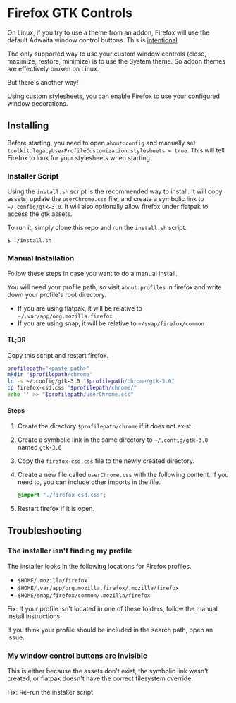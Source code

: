 # Firefox GTK Controls

On Linux, if you try to use a theme from an addon, Firefox will use the default Adwaita window control buttons. This is [intentional](https://bugzilla.mozilla.org/show_bug.cgi?id=1832975).

The only supported way to use your custom window controls (close, maximize, restore, minimize) is to use the System theme. So addon themes are effectively broken on Linux.

But there's another way!

Using custom stylesheets, you can enable Firefox to use your configured window decorations.

## Installing

Before starting, you need to open `about:config` and manually set `toolkit.legacyUserProfileCustomization.stylesheets = true`. This will tell Firefox to look for your stylesheets when starting.

### Installer Script

Using the `install.sh` script is the recommended way to install. It will copy assets, update the `userChrome.css` file, and create a symbolic link to `~/.config/gtk-3.0`. It will also optionally allow firefox under flatpak to access the gtk assets.

To run it, simply clone this repo and run the `install.sh` script.

```
$ ./install.sh
```

### Manual Installation

Follow these steps in case you want to do a manual install.

You will need your profile path, so visit `about:profiles` in firefox and write down your profile's root directory.

- If you are using flatpak, it will be relative to `~/.var/app/org.mozilla.firefox`
- If you are using snap, it will be relative to `~/snap/firefox/common`

#### TL;DR

Copy this script and restart firefox.

```sh
profilepath="<paste path>"
mkdir "$profilepath/chrome"
ln -s ~/.config/gtk-3.0 "$profilepath/chrome/gtk-3.0"
cp firefox-csd.css "$profilepath/chrome/"
echo '' >> "$profilepath/userChrome.css"
```

#### Steps

1. Create the directory `$profilepath/chrome` if it does not exist.

2. Create a symbolic link in the same directory to `~/.config/gtk-3.0` named `gtk-3.0`

3. Copy the `firefox-csd.css` file to the newly created directory.

4. Create a new file called `userChrome.css` with the following content. If you need to, you can include other imports in the file.

   ```css
   @import "./firefox-csd.css";
   ```

5. Restart firefox if it is open.

## Troubleshooting

### The installer isn't finding my profile

The installer looks in the following locations for Firefox profiles.

- `$HOME/.mozilla/firefox`
- `$HOME/.var/app/org.mozilla.firefox/.mozilla/firefox`
- `$HOME/snap/firefox/common/.mozilla/firefox`

Fix: If your profile isn't located in one of these folders, follow the manual install instructions.

If you think your profile should be included in the search path, open an issue.

### My window control buttons are invisible

This is either because the assets don't exist, the symbolic link wasn't created, or flatpak doesn't have the correct filesystem override.

Fix: Re-run the installer script.
